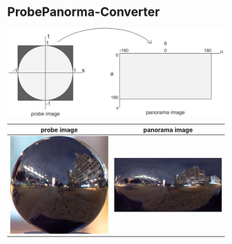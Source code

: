 # ProbePanorma-Converter

![image](https://github.com/elerac/ProbePanorma-Converter/blob/manuscript/probe2panorama.png)

|probe image| panorama image|
|---|---|
|![](https://github.com/elerac/ProbePanorma-Converter/blob/master/image/park_probe.jpg)|![](https://github.com/elerac/ProbePanorma-Converter/blob/master/image/park_panorama.jpg)|
